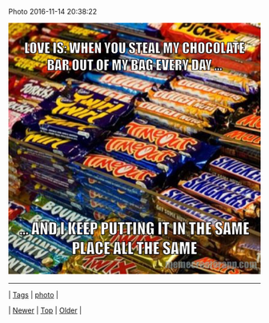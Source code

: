 <!--
title: Photo 2016-11-14 20
date: 2020-06-28T15:27:00.137Z
tags: photo
-->


Photo 2016-11-14 20:38:22

![](153184195549-0.jpg)

<!--BOTTOM-POST-NAVIGATION-->
---

| [Tags](tags.md) | [photo](tag-photo.md) |

| [Newer](153179735547.md) | [Top](index.md) | [Older](153209661432.md) |